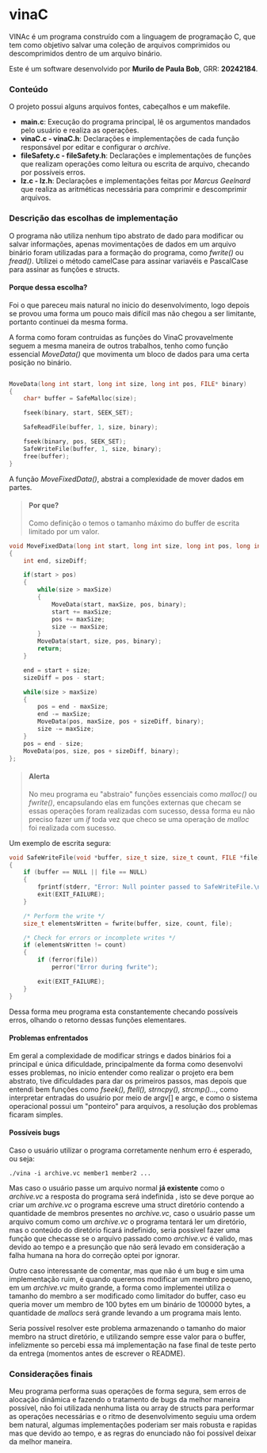 # vinaC

VINAc é um programa construído com a linguagem de programação C, que tem como objetivo salvar uma coleção de arquivos comprimidos ou descomprimidos dentro de um arquivo binário.

Este é um software desenvolvido por **Murilo de Paula Bob**, GRR: **20242184**.

### Conteúdo

O projeto possui alguns arquivos fontes, cabeçalhos e um makefile. 

- **main.c**: Execução do programa principal, lê os argumentos mandados pelo usuário e realiza as operações. 
- **vinaC.c - vinaC.h**: Declarações e implementações de cada função responsável por editar e configurar o *archive*.
- **fileSafety.c - fileSafety.h**: Declarações e implementações de funções que realizam operações como leitura ou escrita de arquivo, checando por possíveis erros. 
- **lz.c - lz.h**: Declarações e implementações feitas por *Marcus Geelnard* que realiza as aritméticas necessária para comprimir e descomprimir arquivos. 

### Descrição das escolhas de implementação

O programa não utiliza nenhum tipo abstrato de dado para modificar ou salvar informações, apenas movimentações de dados em um arquivo binário foram utilizadas para a formação do programa, como *fwrite()* ou *fread()*. Utilizei o método camelCase para assinar variavéis e PascalCase para assinar as funções e structs.


#### Porque dessa escolha?

Foi o que pareceu mais natural no inicio do desenvolvimento, logo depois se provou uma forma um pouco mais difícil mas não chegou a ser limitante, portanto continuei da mesma forma.

A forma como foram contruidas as funções do VinaC provavelmente seguem a mesma maneira de outros trabalhos, tenho como função essencial *MoveData()* que movimenta um bloco de dados para uma certa posição no binário.

``` C 

MoveData(long int start, long int size, long int pos, FILE* binary)
{
    char* buffer = SafeMalloc(size);

    fseek(binary, start, SEEK_SET);

    SafeReadFile(buffer, 1, size, binary);

    fseek(binary, pos, SEEK_SET);
    SafeWriteFile(buffer, 1, size, binary);
    free(buffer);
}
```
A função *MoveFixedData()*, abstrai a complexidade de mover dados em partes.

> #### Por que?
> Como definição o temos o tamanho máximo do buffer de escrita limitado por um valor. 

``` C
void MoveFixedData(long int start, long int size, long int pos, long int maxSize, FILE* binary)
{
    int end, sizeDiff;

    if(start > pos)
    {
        while(size > maxSize)
        {
            MoveData(start, maxSize, pos, binary);
            start += maxSize;
            pos += maxSize;
            size -= maxSize;
        }
        MoveData(start, size, pos, binary);
        return;
    }

    end = start + size;
    sizeDiff = pos - start;

    while(size > maxSize)
    {
        pos = end - maxSize;
        end -= maxSize;
        MoveData(pos, maxSize, pos + sizeDiff, binary);
        size -= maxSize;
    }
    pos = end - size;
    MoveData(pos, size, pos + sizeDiff, binary);
};
```

> #### Alerta
> No meu programa eu "abstraio" funções essenciais como *malloc()* ou *fwrite()*, encapsulando elas em funções externas que checam se essas operações foram realizadas com sucesso, dessa forma eu não preciso fazer um *if* toda vez que checo se uma operação de *malloc* foi realizada com sucesso. 


Um exemplo de escrita segura:
``` C
void SafeWriteFile(void *buffer, size_t size, size_t count, FILE *file)
{
    if (buffer == NULL || file == NULL)
    {
        fprintf(stderr, "Error: Null pointer passed to SafeWriteFile.\n");
        exit(EXIT_FAILURE);
    }

    /* Perform the write */
    size_t elementsWritten = fwrite(buffer, size, count, file);

    /* Check for errors or incomplete writes */
    if (elementsWritten != count)
    {
        if (ferror(file))
            perror("Error during fwrite");

        exit(EXIT_FAILURE);
    }
}

``` 

Dessa forma meu programa esta constantemente checando possíveis erros, olhando o retorno dessas funções elementares. 

#### Problemas enfrentados

Em geral a complexidade de modificar strings e dados binários foi a principal e única dificuldade, principalmente da forma como desenvolvi esses problemas, no inicio entender como realizar o projeto era bem abstrato, tive dificuldades para dar os primeiros passos, mas depois que entendi bem funções como *fseek(), ftell(), strncpy(), strcmp()...*, como interpretar entradas do usuário por meio de argv[] e argc, e como o sistema operacional possui um "ponteiro" para arquivos, a resolução dos problemas ficaram simples. 

#### Possíveis bugs 

Caso o usuário utilizar o programa corretamente nenhum erro é esperado, ou seja:

``
./vina -i archive.vc member1 member2 ...
``

Mas caso o usuário passe um arquivo normal **já existente** como o *archive.vc* a resposta do programa será indefinida , isto se deve porque ao criar um *archive.vc* o programa escreve uma struct diretório contendo a quantidade de membros presentes no *archive.vc*, caso o usuário passe um arquivo comum como um *archive.vc* o programa tentará ler um diretório, mas o conteúdo do diretório ficará indefinido, seria possivel fazer uma função que checasse se o arquivo passado como *archive.vc* é valido, mas devido ao tempo e a presunção que não será levado em consideração a falha humana na hora do correção optei por ignorar.  

Outro caso interessante de comentar, mas que não é um bug e sim uma implementação ruim, é quando queremos modificar um membro pequeno, em um *archive.vc* muito grande, a forma como implementei utiliza o tamanho do membro a ser modificado como limitador do buffer, caso eu queria mover um membro de 100 bytes em um binário de 100000 bytes, a quantidade de *mallocs* será grande levando a um programa mais lento.

Seria possível resolver este problema armazenando o tamanho do maior membro na struct diretório, e utilizando sempre esse valor para o buffer, infelizmente so percebi essa má implementação na fase final de teste perto da entrega (momentos antes de escrever o README). 

### Considerações finais 

Meu programa performa suas operações de forma segura, sem erros de alocação dinâmica e fazendo o tratamento de bugs da melhor maneira possível, não foi utilizada nenhuma lista ou array de structs para performar as operações necessárias e o ritmo de desenvolvimento seguiu uma ordem bem natural, algumas implementações poderiam ser mais robusta e rapidas mas que devido ao tempo, e as regras do enunciado não foi possível deixar da melhor maneira. 
